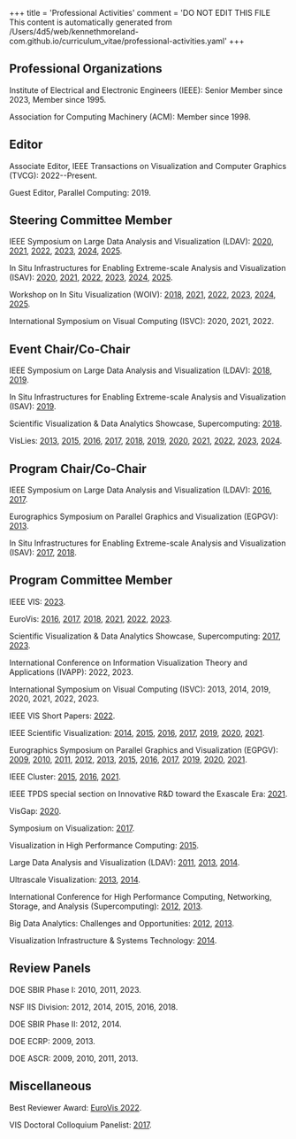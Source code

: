 +++
title = 'Professional Activities'
comment = 'DO NOT EDIT THIS FILE This content is automatically generated from /Users/4d5/web/kennethmoreland-com.github.io/curriculum_vitae/professional-activities.yaml'
+++

## Professional Organizations

Institute of Electrical and Electronic Engineers (IEEE):
Senior Member since 2023,
Member since 1995.

Association for Computing Machinery (ACM):
Member since 1998.

## Editor

Associate Editor, IEEE Transactions on Visualization and Computer Graphics (TVCG):
2022--Present.

Guest Editor, Parallel Computing:
2019.

## Steering Committee Member

IEEE Symposium on Large Data Analysis and Visualization (LDAV):
[2020](https://ldav.io/2020/),
[2021](https://ldav.io/2021/),
[2022](https://ldav.io/2022/),
[2023](https://ldav.io/2023/),
[2024](https://ldav.io/2024/),
[2025](https://ldav.io/2025/).

In Situ Infrastructures for Enabling Extreme-scale Analysis and Visualization (ISAV):
[2020](https://vis.lbl.gov/events/ISAV2020/),
[2021](https://dav.lbl.gov/events/ISAV2021/),
[2022](https://dav.lbl.gov/events/ISAV2022/),
[2023](https://isav-workshop.github.io/2023/),
[2024](https://isav-workshop.github.io/2024/),
[2025](https://isav-workshop.github.io/2025/).

Workshop on In Situ Visualization (WOIV):
[2018](https://woiv.gitlab.io/woiv18/),
[2021](https://woiv.gitlab.io/woiv21/),
[2022](https://woiv.gitlab.io/woiv22/),
[2023](https://woiv.gitlab.io/woiv23/),
[2024](https://woiv.gitlab.io/woiv24/),
[2025](https://woiv.gitlab.io/woiv25/).

International Symposium on Visual Computing (ISVC):
2020,
2021,
2022.

## Event Chair/Co-Chair

IEEE Symposium on Large Data Analysis and Visualization (LDAV):
[2018](https://ldav.io/2018/),
[2019](https://ldav.io/2019/).

In Situ Infrastructures for Enabling Extreme-scale Analysis and Visualization (ISAV):
[2019](https://dav.lbl.gov/events/ISAV2019/).

Scientific Visualization & Data Analytics Showcase, Supercomputing:
[2018](https://sc18.supercomputing.org/submit/showcases-submissions/#section3).

VisLies:
[2013](https://www.drmoron.org/posts/vislies-2013/),
[2015](https://www.vislies.org/2015/),
[2016](https://www.vislies.org/2016/),
[2017](https://www.vislies.org/2017/),
[2018](https://www.vislies.org/2018/),
[2019](https://www.vislies.org/2019/),
[2020](https://www.vislies.org/2020/),
[2021](https://www.vislies.org/2021/),
[2022](https://www.vislies.org/2022/),
[2023](https://www.vislies.org/2023/),
[2024](https://www.vislies.org/2024/).

## Program Chair/Co-Chair

IEEE Symposium on Large Data Analysis and Visualization (LDAV):
[2016](https://ldav.io/2016/),
[2017](https://ldav.io/2017/).

Eurographics Symposium on Parallel Graphics and Visualization (EGPGV):
[2013](http://egpgv.visus.uni-stuttgart.de/egpgv2013/index.html).

In Situ Infrastructures for Enabling Extreme-scale Analysis and Visualization (ISAV):
[2017](http://vis.lbl.gov/events/ISAV2017.html),
[2018](http://dav.lbl.gov/events/ISAV2018/).

## Program Committee Member

IEEE VIS:
[2023](https://ieeevis.org/year/2023/welcome).

EuroVis:
[2016](https://www.cs.rug.nl/jbi/eurovis2016/),
[2017](https://eurovis2017.virvig.es/),
[2018](https://www.eurovis2018.org/),
[2021](https://eurovis21.ifi.uzh.ch/),
[2022](https://conferences.eg.org/eurovis2022/),
[2023](https://conferences.eg.org/eurovis2023/).

Scientific Visualization & Data Analytics Showcase, Supercomputing:
[2017](https://sc17.supercomputing.org/submitters/scientific-visualization-showcase/index.html),
[2023](https://sc23.supercomputing.org/program/posters/scientific-visualization-data-analytics-showcase/).

International Conference on Information Visualization Theory and Applications (IVAPP):
2022,
2023.

International Symposium on Visual Computing (ISVC):
2013,
2014,
2019,
2020,
2021,
2022,
2023.

IEEE VIS Short Papers:
[2022](http://ieeevis.org/year/2022/welcome).

IEEE Scientific Visualization:
[2014](http://ieeevis.org/year/2014/info/vis-welcome/welcome),
[2015](http://ieeevis.org/year/2015/info/vis-welcome/welcome),
[2016](http://ieeevis.org/year/2016/info/vis-welcome/welcome),
[2017](http://ieeevis.org/year/2017/welcome),
[2019](http://ieeevis.org/year/2019/welcome),
[2020](http://ieeevis.org/year/2020/welcome),
[2021](http://ieeevis.org/year/2021/welcome).

Eurographics Symposium on Parallel Graphics and Visualization (EGPGV):
[2009](http://egpgv.visus.uni-stuttgart.de/egpgv2009/index.html),
[2010](http://egpgv.visus.uni-stuttgart.de/egpgv2010/index.html),
[2011](http://egpgv.visus.uni-stuttgart.de/egpgv2011/index.html),
[2012](http://egpgv.visus.uni-stuttgart.de/egpgv2012/index.html),
[2013](https://www.egpgv.org/egpgv2013/index.html),
[2015](https://www.egpgv.org/egpgv2015/index.html),
[2016](https://www.egpgv.org/egpgv2016/index.html),
[2017](https://www.egpgv.org/egpgv2017/index.html),
[2019](https://www.egpgv.org/egpgv2019/),
[2020](https://conferences.eg.org/egpgv20/),
[2021](https://egpgv21.org/).

IEEE Cluster:
[2015](http://www.mcs.anl.gov/ieeecluster2015),
[2016](https://clustercomp.org/2016/),
[2021](https://clustercomp.org/2021/).

IEEE TPDS special section on Innovative R&D toward the Exascale Era:
[2021](https://www.computer.org/digital-library/journals/td/call-for-papers-special-section-on-innovative-rd-toward-the-exascale-era).

VisGap:
[2020](https://visgap.gitlab.io/visgap20/).

Symposium on Visualization:
[2017](https://sa2017.siggraph.org/submitters/symposium-on-visualization).

Visualization in High Performance Computing:
[2015](https://sa2015.siggraph.org/en/submitters-symposium-on-visualization-in-high-performance-computing/symposium-on-visualization-in-high-performance-computing-committee.html).

Large Data Analysis and Visualization (LDAV):
[2011](https://ldav.io/2011/),
[2013](https://ldav.io/2013/),
[2014](https://ldav.io/2014/).

Ultrascale Visualization:
[2013](http://vis.cs.ucdavis.edu/Ultravis13/),
[2014](http://vis.cs.ucdavis.edu/Ultravis14/).

International Conference for High Performance Computing, Networking, Storage, and Analysis (Supercomputing):
[2012](http://sc12.supercomputing.org/),
[2013](http://sc13.supercomputing.org/).

Big Data Analytics: Challenges and Opportunities:
[2012](http://sc12.supercomputing.org/schedule/event_detail.php-evid=wksp132.html),
[2013](http://sc13.supercomputing.org/schedule/event_detail.php-evid=wksp142.html).

Visualization Infrastructure & Systems Technology:
[2014](https://www.tacc.utexas.edu/sc14/workshops/vistech).

## Review Panels

DOE SBIR Phase I:
2010,
2011,
2023.

NSF IIS Division:
2012,
2014,
2015,
2016,
2018.

DOE SBIR Phase II:
2012,
2014.

DOE ECRP:
2009,
2013.

DOE ASCR:
2009,
2010,
2011,
2013.

## Miscellaneous

Best Reviewer Award:
[EuroVis 2022](https://conferences.eg.org/eurovis2022/best-paper-and-best-reviewer-awards/).

VIS Doctoral Colloquium Panelist:
[2017](https://ieeevis.org/year/2017/info/overview-amp-topics/doctoral-colloquium).
